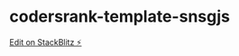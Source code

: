 # codersrank-template-snsgjs

[Edit on StackBlitz ⚡️](https://stackblitz.com/edit/codersrank-template-snsgjs)